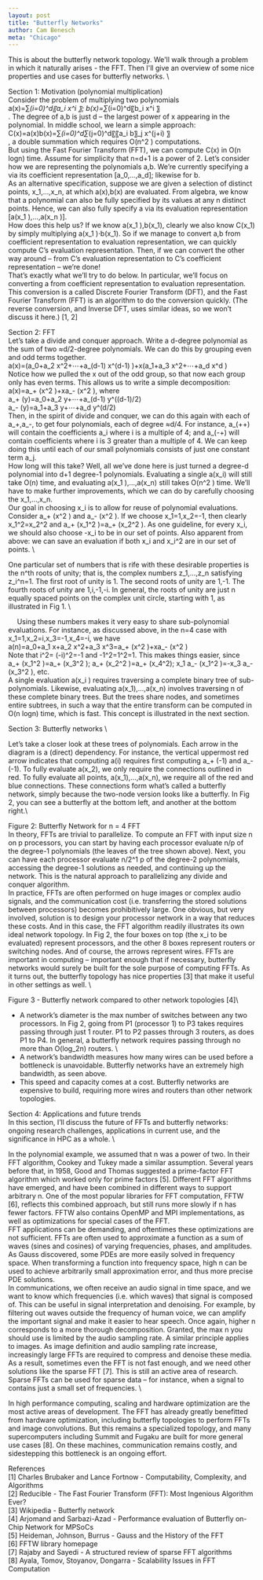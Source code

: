 ```yaml
---
layout: post
title: "Butterfly Networks"
author: Cam Benesch
meta: "Chicago"
---
```


This is about the butterfly network topology. We'll walk through a problem in which it naturally arises - the FFT. Then I'll give an overview of some nice properties and use cases for butterfly networks. \

Section 1: Motivation (polynomial multiplication)\
Consider the problem of multiplying two polynomials \
a(x)=∑_(i=0)^d〖a_i x^i 〗; b(x)=∑_(i=0)^d〖b_i x^i 〗\
. The degree of a,b is just d – the largest power of x appearing in the polynomial. 
In middle school, we learn a simple approach: \
C(x)=a(x)b(x)=∑_(i=0)^d∑_(j=0)^d〖〖a_i b〗_j x^(j+i) 〗\
, a double summation which requires O(n^2 ) computations. \
But using the Fast Fourier Transform (FFT), we can compute C(x) in O(n log⁡n) time. Assume for simplicity that n=d+1 is a power of 2. Let’s consider how we are representing the polynomials a,b. We’re currently specifying a via its coefficient representation [a_0,…,a_d]; likewise for b.\
As an alternative specification, suppose we are given a selection of distinct points, x_1,…,x_n, at which a(x),b(x) are evaluated. From algebra, we know that a polynomial can also be fully specified by its values at any n distinct points. Hence, we can also fully specify a via its evaluation representation [a(x_1 ),…,a(x_n )]. \
How does this help us? If we know a(x_1 ),b(x_1), clearly we also know C(x_1) by simply multiplying a(x_1 )⋅b(x_1). So if we manage to convert a,b from coefficient representation to evaluation representation, we can quickly compute C’s evaluation representation. Then, if we can convert the other way around – from C’s evaluation representation to C’s coefficient representation – we’re done! \
That’s exactly what we’ll try to do below. In particular, we’ll focus on converting a from coefficient representation to evaluation representation. This conversion is a called Discrete Fourier Transform (DFT), and the Fast Fourier Transform (FFT) is an algorithm to do the conversion quickly. (The reverse conversion, and Inverse DFT, uses similar ideas, so we won’t discuss it here.) [1, 2]

Section 2: FFT \
Let’s take a divide and conquer approach. Write a d-degree polynomial as the sum of two ≈d/2-degree polynomials. We can do this by grouping even and odd terms together.\
a(x)=(a_0+a_2 x^2+⋯+a_(d-1) x^(d-1) )+x(a_1+a_3 x^2+⋯+a_d x^d )\
Notice how we pulled the x out of the odd group, so that now each group only has even terms. This allows us to write a simple decomposition: \
a(x)=a_+ (x^2 )+xa_- (x^2 ), where \
a_+ (y)=a_0+a_2 y+⋯+a_(d-1) y^((d-1)/2)\
a_- (y)=a_1+a_3 y+⋯+a_d y^(d/2)\
Then, in the spirit of divide and conquer, we can do this again with each of a_+,a_-, to get four polynomials, each of degree ≈d/4. For instance, a_(++) will contain the coefficients a_i where i is a multiple of 4; and a_(-+) will contain coefficients where i is 3 greater than a multiple of 4. We can keep doing this until each of our small polynomials consists of just one constant term a_j. \
How long will this take? Well, all we’ve done here is just turned a degree-d polynomial into d+1 degree-1 polynomials. Evaluating a single a(x_i) will still take O(n) time, and evaluating a(x_1 ),…,a(x_n) still takes O(n^2 ) time. We’ll have to make further improvements, which we can do by carefully choosing the x_1,…,x_n. \
Our goal in choosing x_i is to allow for reuse of polynomial evaluations. Consider a_+ (x^2 ) and a_- (x^2 ). If we choose x_1=1,x_2=-1, then clearly x_1^2=x_2^2 and a_+ (x_1^2 )=a_+ (x_2^2 ). As one guideline, for every x_i, we should also choose -x_i to be in our set of points. Also apparent from above: we can save an evaluation if both x_i and x_i^2 are in our set of points. \

One particular set of numbers that is rife with these desirable properties is the n^th roots of unity; that is, the complex numbers z_1,…,z_n satisfying z_i^n=1. The first root of unity is 1. The second roots of unity are 1,-1. The fourth roots of unity are 1,i,-1,-i. In general, the roots of unity are just n equally spaced points on the complex unit circle, starting with 1, as illustrated in Fig 1. \
	


 
Using these numbers makes it very easy to share sub-polynomial evaluations. For instance, as discussed above, in the n=4 case with x_1=1,x_2=i,x_3=-1,x_4=-i, we have \
a(n)=a_0+a_1 x+a_2 x^2+a_3 x^3=a_+ (x^2 )+xa_- (x^2 )\
Note that i^2= (-i)^2=-1 and -1^2=1^2=1. This makes things easier, since \
a_+ (x_1^2 )=a_+ (x_3^2 );   a_+ (x_2^2 )=a_+ (x_4^2);   x_1 a_- (x_1^2 )=-x_3 a_- (x_3^2 ), etc. \
A single evaluation a(x_i ) requires traversing a complete binary tree of sub-polynomials. Likewise, evaluating a(x_1),…,a(x_n) involves traversing n of these complete binary trees. But the trees share nodes, and sometimes entire subtrees, in such a way that the entire transform can be computed in O(n log⁡n) time, which is fast. This concept is illustrated in the next section. 


Section 3: Butterfly networks \

Let’s take a closer look at these trees of polynomials. Each arrow in the diagram is a (direct) dependency. For instance, the vertical uppermost red arrow indicates that computing a(i) requires first computing a_+ (-1) and a_- (-1). To fully evaluate a(x_2), we only require the connections outlined in red. To fully evaluate all points, a(x_1),…,a(x_n), we require all of the red and blue connections. These connections form what’s called a butterfly network, simply because the two-node version looks like a butterfly. In Fig 2, you can see a butterfly at the bottom left, and another at the bottom right.\
 
Figure 2: Butterfly Network for n = 4 FFT\
In theory, FFTs are trivial to parallelize. To compute an FFT with input size n on p processors, you can start by having each processor evaluate n/p of the degree-1 polynomials (the leaves of the tree shown above). Next, you can have each processor evaluate n/2^1 p of the degree-2 polynomials, accessing the degree-1 solutions as needed, and continuing up the network. This is the natural approach to parallelizing any divide and conquer algorithm. \
In practice, FFTs are often performed on huge images or complex audio signals, and the communication cost (i.e. transferring the stored solutions between processors) becomes prohibitively large. One obvious, but very involved, solution is to design your processor network in a way that reduces these costs. And in this case, the FFT algorithm readily illustrates its own ideal network topology. In Fig 2, the four boxes on top (the x_i to be evaluated) represent processors, and the other 8 boxes represent routers or switching nodes. And of course, the arrows represent wires. 
FFTs are important in computing – important enough that if necessary, butterfly networks would surely be built for the sole purpose of computing FFTs. As it turns out, the butterfly topology has nice properties [3] that make it useful in other settings as well. \
 
Figure 3 - Butterfly network compared to other network topologies [4]\
- A network’s diameter is the max number of switches between any two processors. In Fig 2, going from P1 (processor 1) to P3 takes requires passing through just 1 router. P1 to P2 passes through 3 routers, as does P1 to P4. In general, a butterfly network requires passing through no more than O(log_2⁡n) routers. \
- A network’s bandwidth measures how many wires can be used before a bottleneck is  unavoidable. Butterfly networks have an extremely high bandwidth, as seen above. 
- This speed and capacity comes at a cost. Butterfly networks are expensive to build, requiring more wires and routers than other network topologies.  

Section 4: Applications and future trends\
In this section, I’ll discuss the future of FFTs and butterfly networks: ongoing research challenges, applications in current use, and the significance in HPC as a whole. \

In the polynomial example, we assumed that n was a power of two. In their FFT algorithm, Cookey and Tukey made a similar assumption. Several years before that, in 1958, Good and Thomas suggested a prime-factor FFT algorithm which worked only for prime factors [5]. Different FFT algorithms have emerged, and have been combined in different ways to support arbitrary n. One of the most popular libraries for FFT computation, FFTW [6], reflects this combined approach, but still runs more slowly if n has fewer factors. FFTW also contains OpenMP and MPI implementations, as well as optimizations for special cases of the FFT. \
FFT applications can be demanding, and oftentimes these optimizations are not sufficient. FFTs are often used to approximate a function as a sum of waves (sines and cosines) of varying frequencies, phases, and amplitudes. As Gauss discovered, some PDEs are more easily solved in frequency space. When transforming a function into frequency space, high n can be used to achieve arbitrarily small approximation error, and thus more precise PDE solutions. \
In communications, we often receive an audio signal in time space, and we want to know which frequencies (i.e. which waves) that signal is composed of. This can be useful in signal interpretation and denoising. For example, by filtering out waves outside the frequency of human voice, we can amplify the important signal and make it easier to hear speech. Once again, higher n corresponds to a more thorough decomposition. Granted, the max n you should use is limited by the audio sampling rate. A similar principle applies to images. As image definition and audio sampling rate increase, increasingly large FFTs are required to compress and denoise these media. \
As a result, sometimes even the FFT is not fast enough, and we need other solutions like the sparse FFT [7]. This is still an active area of research. Sparse FFTs can be used for sparse data – for instance, when a signal to contains just a small set of frequencies. \

In high performance computing, scaling and hardware optimization are the most active areas of development. The FFT has already greatly benefitted from hardware optimization, including butterfly topologies to perform FFTs and image convolutions. But this remains a specialized topology, and many supercomputers including Summit and Fugaku are built for more general use cases [8]. On these machines, communication remains costly, and sidestepping this bottleneck is an ongoing effort. 

References\
[1] Charles Brubaker and Lance Fortnow - Computability, Complexity, and Algorithms\
[2] Reducible - The Fast Fourier Transform (FFT): Most Ingenious Algorithm Ever?\
[3] Wikipedia - Butterfly network \
[4] Arjomand and Sarbazi-Azad - Performance evaluation of Butterfly on-Chip Network for MPSoCs\
[5] Heideman, Johnson, Burrus - Gauss and the History of the FFT \
[6] FFTW library homepage \
[7] Rajaby and Sayedi - A structured review of sparse FFT algorithms \
[8] Ayala, Tomov, Stoyanov, Dongarra - Scalability Issues in FFT Computation
